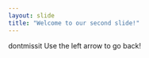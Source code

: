 ```yaml
---
layout: slide
title: "Welcome to our second slide!"
---
```

dontmissit
Use the left arrow to go back!
